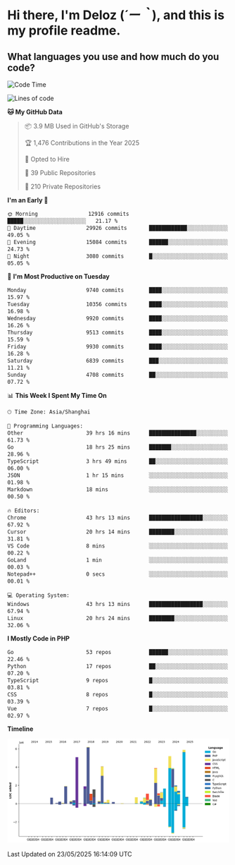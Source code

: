# **Hi there, I'm Deloz (*´ー｀*), and this is my profile readme.**

## **What languages you use and how much do you code?**

<!--START_SECTION:waka-->
![Code Time](http://img.shields.io/badge/Code%20Time-6%2C440%20hrs%2047%20mins-blue)

![Lines of code](https://img.shields.io/badge/From%20Hello%20World%20I%27ve%20Written-54.5%20million%20lines%20of%20code-blue)

**🐱 My GitHub Data** 

> 📦 3.9 MB Used in GitHub's Storage 
 > 
> 🏆 1,476 Contributions in the Year 2025
 > 
> 💼 Opted to Hire
 > 
> 📜 39 Public Repositories 
 > 
> 🔑 210 Private Repositories 
 > 
**I'm an Early 🐤** 

```text
🌞 Morning                12916 commits       █████░░░░░░░░░░░░░░░░░░░░   21.17 % 
🌆 Daytime                29926 commits       ████████████░░░░░░░░░░░░░   49.05 % 
🌃 Evening                15084 commits       ██████░░░░░░░░░░░░░░░░░░░   24.73 % 
🌙 Night                  3080 commits        █░░░░░░░░░░░░░░░░░░░░░░░░   05.05 % 
```
📅 **I'm Most Productive on Tuesday** 

```text
Monday                   9740 commits        ████░░░░░░░░░░░░░░░░░░░░░   15.97 % 
Tuesday                  10356 commits       ████░░░░░░░░░░░░░░░░░░░░░   16.98 % 
Wednesday                9920 commits        ████░░░░░░░░░░░░░░░░░░░░░   16.26 % 
Thursday                 9513 commits        ████░░░░░░░░░░░░░░░░░░░░░   15.59 % 
Friday                   9930 commits        ████░░░░░░░░░░░░░░░░░░░░░   16.28 % 
Saturday                 6839 commits        ███░░░░░░░░░░░░░░░░░░░░░░   11.21 % 
Sunday                   4708 commits        ██░░░░░░░░░░░░░░░░░░░░░░░   07.72 % 
```


📊 **This Week I Spent My Time On** 

```text
🕑︎ Time Zone: Asia/Shanghai

💬 Programming Languages: 
Other                    39 hrs 16 mins      ███████████████░░░░░░░░░░   61.73 % 
Go                       18 hrs 25 mins      ███████░░░░░░░░░░░░░░░░░░   28.96 % 
TypeScript               3 hrs 49 mins       ██░░░░░░░░░░░░░░░░░░░░░░░   06.00 % 
JSON                     1 hr 15 mins        ░░░░░░░░░░░░░░░░░░░░░░░░░   01.98 % 
Markdown                 18 mins             ░░░░░░░░░░░░░░░░░░░░░░░░░   00.50 % 

🔥 Editors: 
Chrome                   43 hrs 13 mins      █████████████████░░░░░░░░   67.92 % 
Cursor                   20 hrs 14 mins      ████████░░░░░░░░░░░░░░░░░   31.81 % 
VS Code                  8 mins              ░░░░░░░░░░░░░░░░░░░░░░░░░   00.22 % 
GoLand                   1 min               ░░░░░░░░░░░░░░░░░░░░░░░░░   00.03 % 
Notepad++                0 secs              ░░░░░░░░░░░░░░░░░░░░░░░░░   00.01 % 

💻 Operating System: 
Windows                  43 hrs 13 mins      █████████████████░░░░░░░░   67.94 % 
Linux                    20 hrs 24 mins      ████████░░░░░░░░░░░░░░░░░   32.06 % 
```

**I Mostly Code in PHP** 

```text
Go                       53 repos            ██████░░░░░░░░░░░░░░░░░░░   22.46 % 
Python                   17 repos            ██░░░░░░░░░░░░░░░░░░░░░░░   07.20 % 
TypeScript               9 repos             █░░░░░░░░░░░░░░░░░░░░░░░░   03.81 % 
CSS                      8 repos             █░░░░░░░░░░░░░░░░░░░░░░░░   03.39 % 
Vue                      7 repos             █░░░░░░░░░░░░░░░░░░░░░░░░   02.97 % 
```



**Timeline**

![Lines of Code chart](https://raw.githubusercontent.com/deloz/deloz/main/assets/bar_graph.png)


 Last Updated on 23/05/2025 16:14:09 UTC
<!--END_SECTION:waka-->
